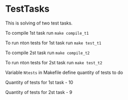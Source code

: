 # TestTasks

This is solving of two test tasks.

To compile 1st task run `make compile_t1`

To run nton tests for 1st task run `make test_t1`

To compile 2st task run `make compile_t2`

To run nton tests for 2st task run `make test_t2`

Variable `Ntests` in Makefile define quantity of tests to do

Quantity of tests for 1st task - 10

Quantity of tests for 2st task - 9

